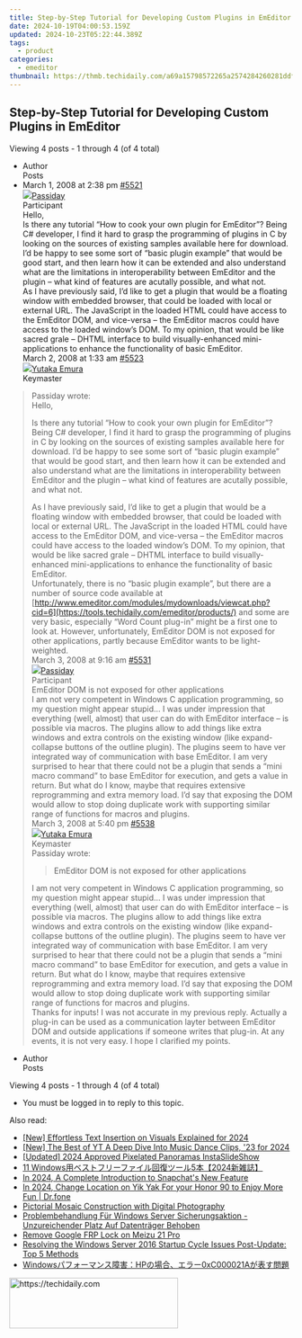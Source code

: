 ```yaml
---
title: Step-by-Step Tutorial for Developing Custom Plugins in EmEditor
date: 2024-10-19T04:00:53.159Z
updated: 2024-10-23T05:22:44.389Z
tags:
  - product
categories:
  - emeditor
thumbnail: https://thmb.techidaily.com/a69a15798572265a2574284260281ddf651b6e2edc67c914e7a3a40f4a1feb7f.png
---
```


## Step-by-Step Tutorial for Developing Custom Plugins in EmEditor

Viewing 4 posts - 1 through 4 (of 4 total)

* Author  
Posts
* March 1, 2008 at 2:38 pm [#5521](https://tools.techidaily.com/emeditor/products/)  
[![](https://secure.gravatar.com/avatar/3597879799f03e6f1ad5d2ca5a32d334?s=80&d=identicon&r=g)Passiday](https://www.emeditor.com/forums/users/Passiday/ "View Passiday's profile")  
Participant  
Hello,  
 Is there any tutorial “How to cook your own plugin for EmEditor”? Being C# developer, I find it hard to grasp the programming of plugins in C by looking on the sources of existing samples available here for download. I’d be happy to see some sort of “basic plugin example” that would be good start, and then learn how it can be extended and also understand what are the limitations in interoperability between EmEditor and the plugin – what kind of features are acutally possible, and what not.  
 As I have previously said, I’d like to get a plugin that would be a floating window with embedded browser, that could be loaded with local or external URL. The JavaScript in the loaded HTML could have access to the EmEditor DOM, and vice-versa – the EmEditor macros could have access to the loaded window’s DOM. To my opinion, that would be like sacred grale – DHTML interface to build visually-enhanced mini-applications to enhance the functionality of basic EmEditor.  
March 2, 2008 at 1:33 am [#5523](https://tools.techidaily.com/emeditor/products/)  
[![](https://secure.gravatar.com/avatar/a0a6377144ed3636f985d87303f65ed2?s=80&d=identicon&r=g)Yutaka Emura](https://www.emeditor.com/forums/users/yemura/ "View Yutaka Emura's profile")  
Keymaster  
> Passiday wrote:  
> Hello,  
>  
> Is there any tutorial “How to cook your own plugin for EmEditor”? Being C# developer, I find it hard to grasp the programming of plugins in C by looking on the sources of existing samples available here for download. I’d be happy to see some sort of “basic plugin example” that would be good start, and then learn how it can be extended and also understand what are the limitations in interoperability between EmEditor and the plugin – what kind of features are acutally possible, and what not.  
>  
> As I have previously said, I’d like to get a plugin that would be a floating window with embedded browser, that could be loaded with local or external URL. The JavaScript in the loaded HTML could have access to the EmEditor DOM, and vice-versa – the EmEditor macros could have access to the loaded window’s DOM. To my opinion, that would be like sacred grale – DHTML interface to build visually-enhanced mini-applications to enhance the functionality of basic EmEditor.  
 Unfortunately, there is no “basic plugin example”, but there are a number of source code available at [http://www.emeditor.com/modules/mydownloads/viewcat.php?cid=6](https://tools.techidaily.com/emeditor/products/) and some are very basic, especially “Word Count plug-in” might be a first one to look at. However, unfortunately, EmEditor DOM is not exposed for other applications, partly because EmEditor wants to be light-weighted.  
March 3, 2008 at 9:16 am [#5531](https://tools.techidaily.com/emeditor/products/)  
[![](https://secure.gravatar.com/avatar/3597879799f03e6f1ad5d2ca5a32d334?s=80&d=identicon&r=g)Passiday](https://www.emeditor.com/forums/users/Passiday/ "View Passiday's profile")  
Participant  
> EmEditor DOM is not exposed for other applications  
 I am not very competent in Windows C application programming, so my question might appear stupid… I was under impression that everything (well, almost) that user can do with EmEditor interface – is possible via macros. The plugins allow to add things like extra windows and extra controls on the existing window (like expand-collapse buttons of the outline plugin). The plugins seem to have ver integrated way of communication with base EmEditor. I am very surprised to hear that there could not be a plugin that sends a “mini macro command” to base EmEditor for execution, and gets a value in return. But what do I know, maybe that requires extensive reprogramming and extra memory load. I’d say that exposing the DOM would allow to stop doing duplicate work with supporting similar range of functions for macros and plugins.  
March 3, 2008 at 5:40 pm [#5538](https://tools.techidaily.com/emeditor/products/)  
[![](https://secure.gravatar.com/avatar/a0a6377144ed3636f985d87303f65ed2?s=80&d=identicon&r=g)Yutaka Emura](https://www.emeditor.com/forums/users/yemura/ "View Yutaka Emura's profile")  
Keymaster  
> Passiday wrote:  
>  
>> EmEditor DOM is not exposed for other applications  
>  
> I am not very competent in Windows C application programming, so my question might appear stupid… I was under impression that everything (well, almost) that user can do with EmEditor interface – is possible via macros. The plugins allow to add things like extra windows and extra controls on the existing window (like expand-collapse buttons of the outline plugin). The plugins seem to have ver integrated way of communication with base EmEditor. I am very surprised to hear that there could not be a plugin that sends a “mini macro command” to base EmEditor for execution, and gets a value in return. But what do I know, maybe that requires extensive reprogramming and extra memory load. I’d say that exposing the DOM would allow to stop doing duplicate work with supporting similar range of functions for macros and plugins.  
 Thanks for inputs! I was not accurate in my previous reply. Actually a plug-in can be used as a communication layter between EmEditor DOM and outside applications if someone writes that plug-in. At any events, it is not very easy. I hope I clarified my points.
* Author  
Posts

Viewing 4 posts - 1 through 4 (of 4 total)

* You must be logged in to reply to this topic.

<ins class="adsbygoogle"
     style="display:block"
     data-ad-format="autorelaxed"
     data-ad-client="ca-pub-7571918770474297"
     data-ad-slot="1223367746"></ins>

<ins class="adsbygoogle"
     style="display:block"
     data-ad-client="ca-pub-7571918770474297"
     data-ad-slot="8358498916"
     data-ad-format="auto"
     data-full-width-responsive="true"></ins>

<span class="atpl-alsoreadstyle">Also read:</span>
<div><ul>
<li><a href="https://fox-links.techidaily.com/new-effortless-text-insertion-on-visuals-explained-for-2024/"><u>[New] Effortless Text Insertion on Visuals Explained for 2024</u></a></li>
<li><a href="https://youtube-blog.techidaily.com/he-best-of-yt-a-deep-dive-into-music-dance-clips-23-for-2024/"><u>[New] The Best of YT A Deep Dive Into Music Dance Clips, '23 for 2024</u></a></li>
<li><a href="https://instagram-video-files.techidaily.com/updated-2024-approved-pixelated-panoramas-instaslideshow/"><u>[Updated] 2024 Approved Pixelated Panoramas InstaSlideShow</u></a></li>
<li><a href="https://win-brilliant.techidaily.com/11-windows52024/"><u>11 Windows用ベストフリーファイル回復ツール5本【2024新雑誌】</u></a></li>
<li><a href="https://extra-information.techidaily.com/in-2024-a-complete-introduction-to-snapchats-new-feature/"><u>In 2024, A Complete Introduction to Snapchat's New Feature</u></a></li>
<li><a href="https://location-social.techidaily.com/in-2024-change-location-on-yik-yak-for-your-honor-90-to-enjoy-more-fun-drfone-by-drfone-virtual-android/"><u>In 2024, Change Location on Yik Yak For your Honor 90 to Enjoy More Fun | Dr.fone</u></a></li>
<li><a href="https://extra-information.techidaily.com/pictorial-mosaic-construction-with-digital-photography/"><u>Pictorial Mosaic Construction with Digital Photography</u></a></li>
<li><a href="https://win-brilliant.techidaily.com/problembehandlung-fur-windows-server-sicherungsaktion-unzureichender-platz-auf-datentrager-behoben/"><u>Problembehandlung Für Windows Server Sicherungsaktion - Unzureichender Platz Auf Datenträger Behoben</u></a></li>
<li><a href="https://review-topics.techidaily.com/remove-google-frp-lock-on-meizu-21-pro-by-drfone-android-unlock-remove-google-frp/"><u>Remove Google FRP Lock on Meizu 21 Pro</u></a></li>
<li><a href="https://win-brilliant.techidaily.com/resolving-the-windows-server-2016-startup-cycle-issues-post-update-top-5-methods/"><u>Resolving the Windows Server 2016 Startup Cycle Issues Post-Update: Top 5 Methods</u></a></li>
<li><a href="https://win-brilliant.techidaily.com/windowshp0xc000021a/"><u>Windowsパフォーマンス障害：HPの場合、エラー0xC000021Aが表す問題</u></a></li>
</ul></div>

<!-- affiliate ads begin -->
<a href="https://aligracehair.sjv.io/c/5597632/1868571/19272" target="_top" id="1868571">
  <img src="//a.impactradius-go.com/display-ad/19272-1868571" border="0" alt="https://techidaily.com" width="300" height="90"/>
</a>
<img height="0" width="0" src="https://aligracehair.sjv.io/i/5597632/1868571/19272" style="position:absolute;visibility:hidden;" border="0" />
<!-- affiliate ads end -->


